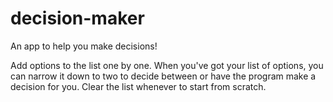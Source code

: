 # decision-maker

An app to help you make decisions!

Add options to the list one by one. When you've got your list of options, you can narrow it down to two to decide between or have the program make a decision for
you. Clear the list whenever to start from scratch.
